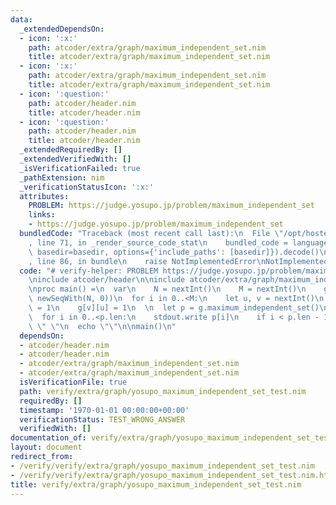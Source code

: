 ```yaml
---
data:
  _extendedDependsOn:
  - icon: ':x:'
    path: atcoder/extra/graph/maximum_independent_set.nim
    title: atcoder/extra/graph/maximum_independent_set.nim
  - icon: ':x:'
    path: atcoder/extra/graph/maximum_independent_set.nim
    title: atcoder/extra/graph/maximum_independent_set.nim
  - icon: ':question:'
    path: atcoder/header.nim
    title: atcoder/header.nim
  - icon: ':question:'
    path: atcoder/header.nim
    title: atcoder/header.nim
  _extendedRequiredBy: []
  _extendedVerifiedWith: []
  _isVerificationFailed: true
  _pathExtension: nim
  _verificationStatusIcon: ':x:'
  attributes:
    PROBLEM: https://judge.yosupo.jp/problem/maximum_independent_set
    links:
    - https://judge.yosupo.jp/problem/maximum_independent_set
  bundledCode: "Traceback (most recent call last):\n  File \"/opt/hostedtoolcache/Python/3.9.6/x64/lib/python3.9/site-packages/onlinejudge_verify/documentation/build.py\"\
    , line 71, in _render_source_code_stat\n    bundled_code = language.bundle(stat.path,\
    \ basedir=basedir, options={'include_paths': [basedir]}).decode()\n  File \"/opt/hostedtoolcache/Python/3.9.6/x64/lib/python3.9/site-packages/onlinejudge_verify/languages/nim.py\"\
    , line 86, in bundle\n    raise NotImplementedError\nNotImplementedError\n"
  code: "# verify-helper: PROBLEM https://judge.yosupo.jp/problem/maximum_independent_set\n\
    \ninclude atcoder/header\n\ninclude atcoder/extra/graph/maximum_independent_set\n\
    \nproc main() =\n  var\n    N = nextInt()\n    M = nextInt()\n    g = newSeqWith(N,\
    \ newSeqWith(N, 0))\n  for i in 0..<M:\n    let u, v = nextInt()\n    g[u][v]\
    \ = 1\n    g[v][u] = 1\n  \n  let p = g.maximum_independent_set()\n  echo p.len\n\
    \  for i in 0..<p.len:\n    stdout.write p[i]\n    if i < p.len - 1: stdout.write\
    \ \" \"\n  echo \"\"\n\nmain()\n"
  dependsOn:
  - atcoder/header.nim
  - atcoder/header.nim
  - atcoder/extra/graph/maximum_independent_set.nim
  - atcoder/extra/graph/maximum_independent_set.nim
  isVerificationFile: true
  path: verify/extra/graph/yosupo_maximum_independent_set_test.nim
  requiredBy: []
  timestamp: '1970-01-01 00:00:00+00:00'
  verificationStatus: TEST_WRONG_ANSWER
  verifiedWith: []
documentation_of: verify/extra/graph/yosupo_maximum_independent_set_test.nim
layout: document
redirect_from:
- /verify/verify/extra/graph/yosupo_maximum_independent_set_test.nim
- /verify/verify/extra/graph/yosupo_maximum_independent_set_test.nim.html
title: verify/extra/graph/yosupo_maximum_independent_set_test.nim
---
```

